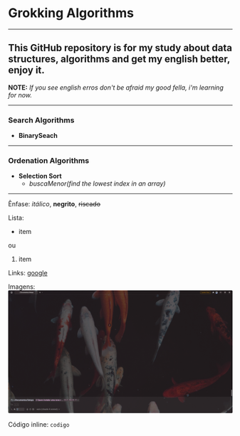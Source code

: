 
# Grokking Algorithms
___
## This GitHub repository is for my study about data structures, algorithms and get my english better, enjoy it.
**NOTE:** *If you see english erros don't be afraid my good fella, i'm learning for now.*
___
### Search Algorithms
- **BinarySeach**
___
### Ordenation Algorithms
- **Selection Sort**
    - *buscaMenor(find the lowest index in an array)*
___

Ênfase: *itálico*, **negrito**, ~~riscado~~

Lista:

- item

ou 

1. item

Links: [google](https://google.com)

Imagens: ![alt](/imgs/img.png)

Código inline: `codigo`

